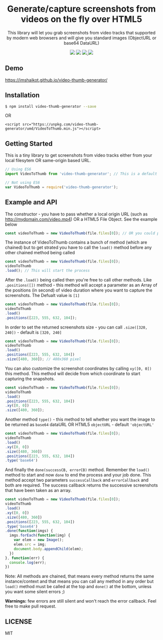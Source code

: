 
<h1 align="center"> Generate/capture screenshots from videos on the fly over HTML5 </h1>
<p align="center">
  This library will let you grab screenshots from video tracks that supported by modern web browsers and will give you standard images (ObjectURL or base64 DataURL) 
</p>
<p align="center">
  <a href="https://www.npmjs.org/package/video-thumb-generator"><img src="https://img.shields.io/npm/v/video-thumb-generator.svg?style=flat-square" /></a>
  <a href="https://travis-ci.org/imshaikot/video-thumb-generator"><img src="https://api.travis-ci.org/imshaikot/video-thumb-generator.svg" /></a>

  <a href="https://github.com/imshaikot/video-thumb-generator/blob/master/LICENSE">
    <img src="https://img.shields.io/github/license/imshaikot/video-thumb-generator.svg">
  </a>
  
  <a href="http://standardjs.com">
    <img src="https://img.shields.io/badge/code%20style-standard-brightgreen.svg" />
  </a>
</p>

## Demo

<a href="https://imshaikot.github.io/video-thumb-generator/">https://imshaikot.github.io/video-thumb-generator/</a>

## Installation

```bash
$ npm install video-thumb-generator --save
```
OR
```
<script src="https://unpkg.com/video-thumb-generator/umd/VideoToThumb.min.js"></script>
```

## Getting Started

This is a tiny library to get screenshots from video tracks either from your local filesytem OR same-origin based URL.

```js
// Using ES6
import VideoToThumb from 'video-thumb-generator'; // This is a default export, so you don't have to worry about the import name

// Not using ES6
var VideoToThumb = require('video-thumb-generator');
```

## Example and API

The constructor - you have to pass whether a local origin URL (such as http://mydomain.com/video.mp4) OR a HTML5 File Object.
See the example below
```js
const videoToThumb = new VideoToThumb(file.files[0]); // OR you could pass instantiate new VideoToThumb('http://mydomain.com/video.mp4')
```
The instance of VideoToThumb contains a bunch of method (which are chained) but to get strated you have to call the `load()` method before any other chained method being called

```js
const videoToThumb = new VideoToThumb(file.files[0]);
videoToThumb
.load(); // This will start the process
```
After the `.load()` being called then you're free to call other methods. Like `.positions([])` method - this method will accept a parameter as an Array of the positions (in second) of video duration where you want to capture the screenshots. The Defualt value is `[1]`
```js
const videoToThumb = new VideoToThumb(file.files[0]);
videoToThumb
.load()
.positions([223, 555, 632, 104]);
```
In order to set the returned screenshots size - you can call `.size([320, 240])` - default is `[320, 240]`
```js
const videoToThumb = new VideoToThumb(file.files[0]);
videoToThumb
.load()
.positions([223, 555, 632, 104])
.size([480, 360]); // 480x360 pixel
```
You can also customize the screenshot coordinates by calling `xy([0, 0])` this method. This method will decide from which coordinate to start capturing the snapshots.
```js
const videoToThumb = new VideoToThumb(file.files[0]);
videoToThumb
.load()
.positions([223, 555, 632, 104])
.xy([0, 0])
.size([480, 360]);
```
Another method `type()` - this method to tell whether you want the image to be returned as `base64` dataURL OR HTML5 `objectURL` - default `'objectURL'`
```js
const videoToThumb = new VideoToThumb(file.files[0]);
videoToThumb
.load()
.xy([0, 0])
.size([480, 360])
.positions([223, 555, 632, 104])
.type('base64')
```
And finally the `done(successCB, errorCB)` method. Remember the `load()` method to start and now `done` to end the process and your job done. This method accept two parameters `successCallback` and `errorCallback` and both are required.
The success callback returns the successive screenshots that have been taken as an array.
```js
const videoToThumb = new VideoToThumb(file.files[0]);
videoToThumb
.load()
.xy([0, 0])
.size([480, 360])
.positions([223, 555, 632, 104])
.type('base64')
.done(function(imgs) {
  imgs.forEach(function(img) {
    var elem = new Image();
    elem.src = img;
    document.body.appendChild(elem);
  })
}, function(err) {
  console.log(err);
})
```

Note: All methods are chained, that means every method returns the same instance/context and that means you can call any method in any order but `load()` method must be called at the top and `done()` at the bottom, unless you want some silent errors ;)

<b>Warnings:</b> few errors are still silent and won't reach the error callback. Feel free to make pull request.

## LICENSE

MIT
